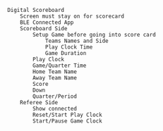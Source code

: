 		Digital Scoreboard
			Screen must stay on for scorecard
			BLE Connected App
			Scoreboard Side
				Setup Game before going into score card
					Teams Names and Side
					Play Clock Time
					Game Duration
				Play Clock
				Game/Quarter Time
				Home Team Name
				Away Team Name
				Score
				Down
				Quarter/Period
			Referee Side
				Show connected
				Reset/Start Play Clock
				Start/Pause Game Clock

